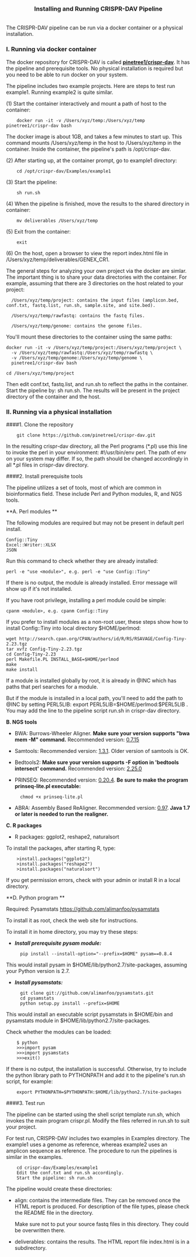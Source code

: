 <center><h3>Installing and Running CRISPR-DAV Pipeline</h3></center>

<br>
The CRISPR-DAV pipeline can be run via a docker container or a physical installation.

### I. Running via docker container

The docker repository for CRISPR-DAV is called [**pinetree1/crispr-dav**](https://hub.docker.com/r/pinetree1/crispr-dav/). It has the pipeline and prerequisite tools. No physical installation is required but you need to be able to run docker on your system. 

The pipeline includes two example projects. Here are steps to test run example1. Running example2 is quite similar.  

(1) Start the container interactively and mount a path of host to the container:

        docker run -it -v /Users/xyz/temp:/Users/xyz/temp pinetree1/crispr-dav bash

The docker image is about 1GB, and takes a few minutes to start up. This command mounts /Users/xyz/temp in the host to /Users/xyz/temp in the container. Inside the container, the pipeline's path is /opt/crispr-dav.

(2) After starting up, at the container prompt, go to example1 directory:

        cd /opt/crispr-dav/Examples/example1

(3) Start the pipeline:
      
        sh run.sh

(4) When the pipeline is finished, move the results to the shared directory in container:

        mv deliverables /Users/xyz/temp

(5) Exit from the container:

        exit

(6) On the host, open a browser to view the report index.html file in /Users/xyz/temp/deliverables/GENEX_CR1.


The general steps for analyzing your own project via the docker are simlar. The important thing is to share your data directories with the container. For example, assuming that there are 3 directories on the host related to your project:

      /Users/xyz/temp/project: contains the input files (amplicon.bed, conf.txt, fastq.list, run.sh, sample.site, and site.bed).
      
      /Users/xyz/temp/rawfastq: contains the fastq files.
      
      /Users/xyz/temp/genome: contains the genome files.

You'll mount these directories to the container using the same paths:

    docker run -it -v /Users/xyz/temp/project:/Users/xyz/temp/project \
      -v /Users/xyz/temp/rawfastq:/Users/xyz/temp/rawfastq \
      -v /Users/xyz/temp/genome:/Users/xyz/temp/genome \
      pinetree1/crispr-dav bash

    cd /Users/xyz/temp/project

Then edit conf.txt, fastq.list, and run.sh to reflect the paths in the container. Start the pipeline by: sh run.sh. The results will be present in the project directory of the container and the host.


### II. Running via a physical installation

####1. Clone the repository
  
        git clone https://github.com/pinetree1/crispr-dav.git

In the resulting crispr-dav directory, all the Perl programs (\*.pl) use this line to invoke the perl in your environment: \#!/usr/bin/env perl. The path of env on your system may differ. If so, the path should be changed accordingly in all \*.pl files in crispr-dav directory.

####2. Install prerequisite tools    

The pipeline utilizes a set of tools, most of which are common in bioinformatics field. These include Perl and Python modules, R, and NGS tools.  

**A. Perl modules **

The following modules are required but may not be present in default perl install.  

    Config::Tiny
    Excel::Writer::XLSX
    JSON

Run this command to check whether they are already installed: 

    perl -e "use <module>", e.g. perl -e "use Config::Tiny"

If there is no output, the module is already installed. Error message will show up if it's not installed.

If you have root privilege, installing a perl module could be simple:

    cpanm <module>, e.g. cpanm Config::Tiny
 
If you prefer to install modules as a non-root user, these steps show how to install Config::Tiny into local directory $HOME/perlmod:   

    wget http://search.cpan.org/CPAN/authors/id/R/RS/RSAVAGE/Config-Tiny-2.23.tgz 
    tar xvfz Config-Tiny-2.23.tgz
    cd Config-Tiny-2.23
    perl Makefile.PL INSTALL_BASE=$HOME/perlmod
    make
    make install

If a module is installed globally by root, it is already in @INC which has paths that perl searches for a module. 

But if the module is installed in a local path, you'll need to add the path to @INC by setting PERL5LIB: export PERL5LIB=\$HOME/perlmod:$PERL5LIB
. You may add the line to the pipeline script run.sh in crispr-dav directory.

**B. NGS tools**

- BWA: Burrows-Wheeler Aligner. **Make sure your version supports "bwa mem -M" command.** Recommended version: [0.7.15](https://sourceforge.net/projects/bio-bwa/files/bwa-0.7.15.tar.bz2/download)

- Samtools: Recommended version: [1.3.1](https://sourceforge.net/projects/samtools/files/samtools/1.3.1/samtools-1.3.1.tar.bz2/download). Older version of samtools is OK. 

- Bedtools2: **Make sure your version supports -F option in 'bedtools intersect' command.** Recommended version: [2.25.0]( https://github.com/arq5x/bedtools2/releases/download/v2.25.0/bedtools-2.25.0.tar.gz)

- PRINSEQ: Recommended version: [0.20.4](https://sourceforge.net/projects/prinseq/files/standalone/prinseq-lite-0.20.4.tar.gz/download). **Be sure to make the program prinseq-lite.pl executable:** 

        chmod +x prinseq-lite.pl

- ABRA: Assembly Based ReAligner. Recommended version: [0.97]( https://github.com/mozack/abra/releases/download/v0.97/abra-0.97-SNAPSHOT-jar-with-dependencies.jar). **Java 1.7 or later is needed to run the realigner.**

**C. R packages**

- R packages: ggplot2, reshape2, naturalsort

To install the packages, after starting R, type:

        >install.packages("ggplot2")
        >install.packages("reshape2")
        >install.packages("naturalsort")

If you get permission errors, check with your admin or install R in a local directory.

**D. Python program ** 

Required: Pysamstats https://github.com/alimanfoo/pysamstats 

To install it as root, check the web site for instructions. 

To install it in home directory, you may try these steps:

- ***Install prerequisite pysam module:***

        pip install --install-option="--prefix=$HOME" pysam==0.8.4

This would install pysam in $HOME/lib/python2.7/site-packages, assuming your Python version is 2.7.

- ***Install pysamstats:***

        git clone git://github.com/alimanfoo/pysamstats.git
        cd pysamstats
        python setup.py install --prefix=$HOME

This would install an executable script pysamstats in $HOME/bin and pysamstats module in $HOME/lib/python2.7/site-packages.

Check whether the modules can be loaded:

        $ python
        >>>import pysam
        >>>import pysamstats
        >>>exit()

If there is no output, the installation is successful. Otherwise, try to include the python library path to PYTHONPATH and add it to the pipeline's run.sh script, for example:
    
        export PYTHONPATH=$PYTHONPATH:$HOME/lib/python2.7/site-packages


####3. Test run 

The pipeline can be started using the shell script template run.sh, which invokes the main program crispr.pl. Modify the files referred in run.sh to suit your project.    
    
For test run, CRISPR-DAV includes two examples in Examples directory. The example1 uses a genome as reference, whereas example2 uses an amplicon sequence as reference. The procedure to run the pipelines is similar in the examples.
 
        cd crispr-dav/Examples/example1
        Edit the conf.txt and run.sh accordingly. 
        Start the pipeline: sh run.sh

The pipeline would create these directories: 

- align: contains the intermediate files. They can be removed once the HTML report is produced. For description of the file types, please check the README file in the directory.  

    Make sure not to put your source fastq files in this directory. They could be overwritten there.

- deliverables: contains the results. The HTML report file index.html is in a subdirectory.
